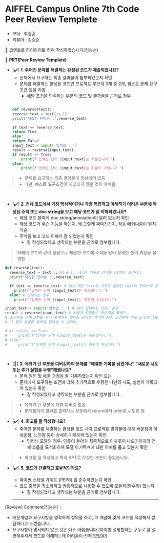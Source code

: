 # AIFFEL Campus Online 7th Code Peer Review Templete

- 코더 : 최강훈
- 리뷰어 : 김승순
  
📌 코멘트를 하이라이트 하여 작성하였습니다(김승순)


🔑 **PRT(Peer Review Template)**

- [✔️]  **1. 주어진 문제를 해결하는 완성된 코드가 제출되었나요?**
    - 문제에서 요구하는 최종 결과물이 첨부되었는지 확인
    - 문제를 해결하는 완성된 코드란 프로젝트 루브릭 3개 중 2개, 
    퀘스트 문제 요구조건 등을 지칭
        - 해당 조건을 만족하는 부분의 코드 및 결과물을 근거로 첨부        
    ```python
    
    def reverse(text):
  reverse_text = text[::-1]
  print("뒤집힌 단어는 :",reverse_text)

  if text == reverse_text:
    return True
  else:
    return False
    input_text = input('입력값 : ')
    result = reverse(input_text)
    if result == True:
        print(f"입력된 단어 {input_text}는 회문입니다.")
    else:
        print(f"입력된 단어 {input_text}는 회문이 아닙니다.")
    ```

> - 문제를 요구하는 최종 결과물이 첨부되어 있음
> - 다만, 퀘스트 요구조건이 지칭되지 않은 것이 아쉬움

<br>

- [✔️]  **2. 전체 코드에서 가장 핵심적이거나 가장 복잡하고 이해하기 어려운 부분에 작성된 
주석 또는 doc string을 보고 해당 코드가 잘 이해되었나요?**
    - 해당 코드 블럭에 doc string/annotation이 달려 있는지 확인
    - 해당 코드가 무슨 기능을 하는지, 왜 그렇게 짜여진건지, 작동 메커니즘이 뭔지 기술.
    - 주석을 보고 코드 이해가 잘 되었는지 확인
        - 잘 작성되었다고 생각되는 부분을 근거로 첨부합니다.

> 아래의 코드와 같이 정답으로 제출한 코드에 주석을 달아 상세한 풀이 과정을 설명함

```python
def reverse(text):
  reverse_text = text[::-1] # [::-1]은 거꾸로 간격을 1로하는 슬라이싱
  print("뒤집힌 단어는 :",reverse_text)

  if text == reverse_text: # 내가 적은 text와 거꾸로 출력된 text의 인덱스와 문자열이 같을 경우
    print(f"입력된 단어 {input_text}는 회문입니다.")
  else: # 반대되는 경우
    print(f"입력된 단어 {input_text}는 회문이 아닙니다.")

input_text = input('입력값 : ') # 내가 입력하는 단어, 문장
result = reverse(input_text) # 사용자 지정함수 만든것을 활용?
# 조건문을 굳이 2번을 써서 출력하지 않아도 된다는 생각에 함수 조건문에 바로 print()을 적용 해봤다.
# 그 결과 동일한 출력을 얻어낼 수 있었다.

# if result == True:
#     print(f"입력된 단어 {input_text}는 회문입니다.")
# else:
#     print(f"입력된 단어 {input_text}는 회문이 아닙니다.")

```
<br>


- [🔺]  **3. 에러가 난 부분을 디버깅하여 문제를 “해결한 기록을 남겼거나” 
”새로운 시도 또는 추가 실험을 수행”해봤나요?**
    - 문제 원인 및 해결 과정을 잘 기록하였는지 확인 또는
    - 문제에서 요구하는 조건에 더해 추가적으로 수행한 나만의 시도, 
    실험이 기록되어 있는지 확인
        - 잘 작성되었다고 생각되는 부분을 근거로 첨부합니다.

> - 에러가 난 부분에 대한 디버깅 없음
> - 문제풀이의 결과를 출력하는 부분에서 return에서 print로 시도한 점

- [✔️]  **4. 회고를 잘 작성했나요?**
    - 주어진 문제를 해결하는 완성된 코드 내지 프로젝트 결과물에 대해
    배운점과 아쉬운점, 느낀점 등이 상세히 기록되어 있는지 확인
        - 딥러닝 모델의 경우,
        인풋이 들어가 최종적으로 아웃풋이 나오기까지의 전체 흐름을 도식화하여 
        모델 아키텍쳐에 대한 이해를 돕고 있는지 확인

> - 회고를 잘 작성하고 특히 KPT로 작성한 부분이 좋았습니다.

- [✔️]  **5. 코드가 간결하고 효율적인가요?**
    - 파이썬 스타일 가이드 (PEP8) 를 준수하였는지 확인
    - 코드 중복을 최소화하고 범용적으로 사용할 수 있도록 모듈화(함수화) 했는지
        - 잘 작성되었다고 생각되는 부분을 근거로 첨부합니다.
     
    ---

[Review]
Comment[김승순] :
- 배운개념과 요구사항을 명확하게 정의를 하고, 그 개념에 맞게 코드를 작성해서 깔끔하다고 느꼈습니다.
- 요구사항이 명시되지 않은 것은 다소 아쉽습니다.(하지만 설명할때는 구두로 잘 설명해주셔서 코드를 이해하는데 어려움이 전혀 없었음!)

